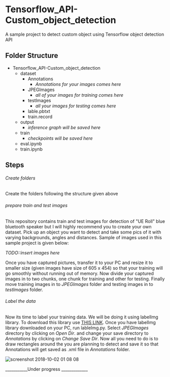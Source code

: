 # Tensorflow_API-Custom_object_detection
A sample project to detect custom object using Tensorflow object detection API

## Folder Structure
- Tensorflow_API-Custom_object_detection
  - dataset
    - Annotations
      - *Annotations for your images comes here*
    - JPEGImages
      - *all of your images for training comes here*
    - testImages
      - *all your images for testing comes here*
    - lable.pbtxt
    - train.record
   - output
     - *inference graph will be saved here*
   - train
     - *checkpoints will be saved here*
   - eval.ipynb
   - train.ipynb

## Steps

###### Create folders
Create the folders following the structure given above

###### prepare train and test images
This repository contains train and test images for detection of "UE Roll" blue bluetooth speaker but I will highly recommend you to create your own dataset. Pick up an object you want to detect and take some pics of it with varying backgrounds, angles and distances.  Sample of images used in this sample project is given below:

*TODO::insert images here*

Once you have captured pictures, transfer it to your PC and resize it to smaller size (given images have size of 605 x 454) so that your training will go smoothly without running out of memory. Now divide your captured images in to two chunks, one chunk for training and other for testing. Finally move training images in to *JPEGImages* folder and testing images in to *testImages* folder.

###### Label the data
Now its time to label your training data. We will be doing it using labelImg library. To download this library use [THIS LINK](https://github.com/tzutalin/labelImg). 
Once you have labelImg library downloaded on your PC, run lableImg.py. Select *JPEGImages* directory by clicking on *Open Dir*. and change your save directory to *Annotations* by clicking on *Change Save Dir*. Now all you need to do is to draw rectangles around the you are planning to detect and save it so that Annotations will get saved as .xml file in *Annotations* folder. 

![screenshot 2018-10-02 01 08 08](https://user-images.githubusercontent.com/5885636/46311801-eb8c8080-c5e0-11e8-8444-aa45e39b1414.png)

___________Under progress _____________



